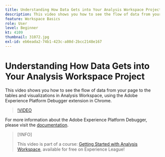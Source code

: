```yaml
---
title: Understanding How Data Gets into Your Analysis Workspace Project
description: This video shows you how to see the flow of data from your page to the tables and visualizations in Analysis Workspace, using the Adobe Experience Platform Debugger extension in Chrome.
feature: Workspace Basics
role: User
level: Beginner
kt: 4109
thumbnail: 31072.jpg
exl-id: eb6eada2-74b1-423c-a80d-2bcc2148e167
---
```

# Understanding How Data Gets into Your Analysis Workspace Project

This video shows you how to see the flow of data from your page to the tables and visualizations in Analysis Workspace, using the Adobe Experience Platform Debugger extension in Chrome.

>[!VIDEO](https://video.tv.adobe.com/v/31072/?quality=12&learn=on)

For more information about the Adobe Experience Platform Debugger, please visit the [documentation](https://experienceleague.adobe.com/docs/debugger/using-v2/experience-cloud-debugger.html).

>[!INFO]
>
> This video is part of a course: [Getting Started with Analysis Workspace](https://experienceleague.adobe.com/?recommended=Analytics-U-1-2020.1.workspace), available for free on Experience League!
